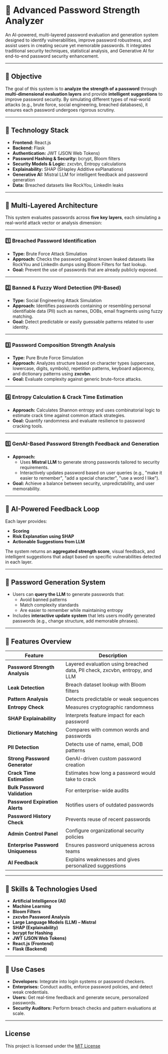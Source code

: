 # 🔐 Advanced Password Strength Analyzer

An AI-powered, multi-layered password evaluation and generation system designed to identify vulnerabilities, improve password robustness, and assist users in creating secure yet memorable passwords. It integrates traditional security techniques, statistical analysis, and Generative AI for end-to-end password security enhancement.

---

## 🎯 Objective

The goal of this system is to **analyze the strength of a password** through **multi-dimensional evaluation layers** and provide **intelligent suggestions** to improve password security. By simulating different types of real-world attacks (e.g., brute force, social engineering, breached databases), it ensures each password undergoes rigorous scrutiny.

---

## 🧠 Technology Stack

- **Frontend:** React.js  
- **Backend:** Flask  
- **Authentication:** JWT (JSON Web Tokens)  
- **Password Hashing & Security:** bcrypt, Bloom filters  
- **Security Models & Logic:** zxcvbn, Entropy calculations  
- **Explainability:** SHAP (SHapley Additive exPlanations)  
- **Generative AI:** Mistral LLM for intelligent feedback and password generation  
- **Data:** Breached datasets like RockYou, LinkedIn leaks

---

## 🔐 Multi-Layered Architecture

This system evaluates passwords across **five key layers**, each simulating a real-world attack vector or analysis dimension:

---

### 1️⃣ **Breached Password Identification**  
- **Type:** Brute Force Attack Simulation  
- **Approach:** Checks the password against known leaked datasets like RockYou and LinkedIn dumps using Bloom Filters for fast lookup.  
- **Goal:** Prevent the use of passwords that are already publicly exposed.  

---

### 2️⃣ **Banned & Fuzzy Word Detection (PII-Based)**  
- **Type:** Social Engineering Attack Simulation  
- **Approach:** Identifies passwords containing or resembling personal identifiable data (PII) such as names, DOBs, email fragments using fuzzy matching.  
- **Goal:** Detect predictable or easily guessable patterns related to user identity.

---

### 3️⃣ **Password Composition Strength Analysis**  
- **Type:** Pure Brute Force Simulation  
- **Approach:** Analyzes structure based on character types (uppercase, lowercase, digits, symbols), repetition patterns, keyboard adjacency, and dictionary patterns using **zxcvbn**.  
- **Goal:** Evaluate complexity against generic brute-force attacks.

---

### 4️⃣ **Entropy Calculation & Crack Time Estimation**  
- **Approach:** Calculates Shannon entropy and uses combinatorial logic to estimate crack time against common attack strategies.  
- **Goal:** Quantify randomness and evaluate resilience to password cracking tools.

---

### 5️⃣ **GenAI-Based Password Strength Feedback and Generation**  
- **Approach:**  
  - Uses **Mistral LLM** to generate strong passwords tailored to security requirements.
  - Interactively updates password based on user queries (e.g., "make it easier to remember", "add a special character", "use a word I like").  
- **Goal:** Achieve a balance between security, unpredictability, and user memorability.

---

## 💬 AI-Powered Feedback Loop

Each layer provides:
- **Scoring**
- **Risk Explanation using SHAP**
- **Actionable Suggestions from LLM**

The system returns an **aggregated strength score**, visual feedback, and intelligent suggestions that adapt based on specific vulnerabilities detected in each layer.

---

## 🔄 Password Generation System

- Users can **query the LLM** to generate passwords that:
  - Avoid banned patterns
  - Match complexity standards
  - Are easier to remember while maintaining entropy
- Includes **interactive update system** that lets users modify generated passwords (e.g., change structure, add memorable phrases).

---

## 🧪 Features Overview
| Feature                             | Description                                                                 |
|-------------------------------------|-----------------------------------------------------------------------------|
| **Password Strength Analysis**         | Layered evaluation using breached data, PII check, zxcvbn, entropy, and LLM |
| **Leak Detection**                     | Breach dataset lookup with Bloom filters                                   |
| **Pattern Analysis**                   | Detects predictable or weak sequences                                      |
| **Entropy Check**                       | Measures cryptographic randomness                                          |
| **SHAP Explainability**                 | Interprets feature impact for each password                                |
| **Dictionary Matching**                 | Compares with common words and passwords                                   |
| **PII Detection**                       | Detects use of name, email, DOB patterns                                   |
| **Strong Password Generator**           | GenAI-driven custom password creation                                      |
| **Crack Time Estimation**               | Estimates how long a password would take to crack                          |
| **Bulk Password Validation**           | For enterprise-wide audits                                                 |
| **Password Expiration Alerts**         | Notifies users of outdated passwords                                       |
| **Password History Check**             | Prevents reuse of recent passwords                                         |
| **Admin Control Panel**                | Configure organizational security policies                                 |
| **Enterprise Password Uniqueness**     | Ensures password uniqueness across teams                                   |
| **AI Feedback**                         | Explains weaknesses and gives personalized suggestions                     |

---

## 🧰 Skills & Technologies Used

- **Artificial Intelligence (AI)**
- **Machine Learning**
- **Bloom Filters**
- **zxcvbn Password Analysis**
- **Large Language Models (LLM) – Mistral**
- **SHAP (Explainability)**
- **bcrypt for Hashing**
- **JWT (JSON Web Tokens)**
- **React.js (Frontend)**
- **Flask (Backend)**

---

## 📌 Use Cases

- **Developers:** Integrate into login systems or password checkers.
- **Enterprises:** Conduct audits, enforce password policies, and detect weak credentials.
- **Users:** Get real-time feedback and generate secure, personalized passwords.
- **Security Auditors:** Perform breach checks and pattern evaluations at scale.
---

## License 
This project is licensed under the [MIT License](https://github.com/ovuiproduction/Password-Strength-Analyzer-Using-GenAI/blob/main/LICENSE)
